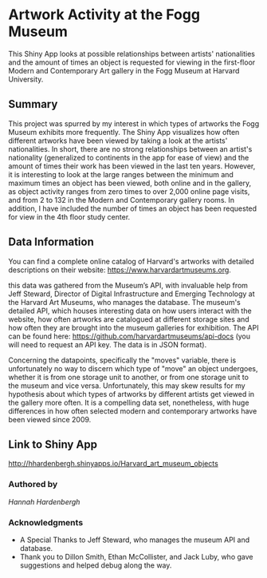 # Artwork Activity at the Fogg Museum

This Shiny App looks at possible relationships between artists' nationalities and the amount of times an object is requested for viewing in the first-floor Modern and Contemporary Art gallery in the Fogg Museum at Harvard University.


## Summary

This project was spurred by my interest in which types of artworks the Fogg Museum exhibits more frequently. The Shiny App visualizes how often different artworks have been viewed by taking a look at the artists' nationalities. In short, there are no strong relationships between an artist's nationality (generalized to continents in the app for ease of view) and the amount of times their work has been viewed in the last ten years. However, it is interesting to look at the large ranges between the minimum and maximum times an object has been viewed, both online and in the gallery, as object activity ranges from zero times to over 2,000 online page visits, and from 2 to 132 in the Modern and Contemporary gallery rooms. In addition, I have included the number of times an object has been requested for view in the 4th floor study center.


## Data Information

You can find a complete online catalog of Harvard's artworks with detailed descriptions on their website: https://www.harvardartmuseums.org.

this data was gathered from the Museum’s API, with invaluable help from Jeff Steward, Director of Digital Infrastructure and Emerging Technology at the Harvard Art Museums, who manages the database. The museum's detailed API, which houses interesting data on how users interact with the website, how often artworks are catalogued at different storage sites and how often they are brought into the museum galleries for exhibition. The API can be found here: https://github.com/harvardartmuseums/api-docs (you will need to request an API key. The data is in JSON format).

Concerning the datapoints, specifically the "moves" variable, there is unfortunately no way to discern which type of "move" an object undergoes, whether it is from one storage unit to another, or from one storage unit to the museum and vice versa. Unfortunately, this may skew results for my hypothesis about which types of artworks by different artists get viewed in the gallery more often. It is a compelling data set, nonetheless, with huge differences in how often selected modern and contemporary artworks have been viewed since 2009.


## Link to Shiny App

http://hhardenbergh.shinyapps.io/Harvard_art_museum_objects


### Authored by

*Hannah Hardenbergh*


### Acknowledgments

* A Special Thanks to Jeff Steward, who manages the museum API and database.
* Thank you to Dillon Smith, Ethan McCollister, and Jack Luby, who gave suggestions and helped debug along the way.
